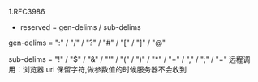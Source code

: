1.RFC3986
-  reserved    = gen-delims / sub-delims

  gen-delims  = ":" / "/" / "?" / "#" / "[" / "]" / "@"

  sub-delims  = "!" / "$" / "&" / "'" / "(" / ")"
              / "*" / "+" / "," / ";" / "="
  远程调用：浏览器 url 保留字符,做参数值的时候服务器不会收到
